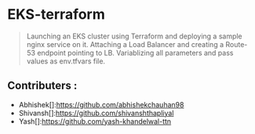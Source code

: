 # EKS-terraform

> Launching an EKS cluster using Terraform and deploying a sample nginx service on it. Attaching a Load Balancer and creating a Route-53 endpoint pointing to LB. Variablizing all parameters and pass values as env.tfvars file.

## Contributers :

- Abhishek[]:https://github.com/abhishekchauhan98
- Shivansh[]:https://github.com/shivanshthapliyal
- Yash[]:https://github.com/yash-khandelwal-ttn

